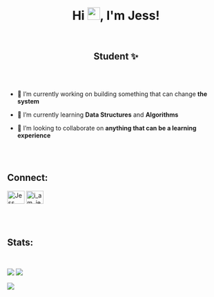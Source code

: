 <h1 align="center">Hi <img src="https://raw.githubusercontent.com/TheDudeThatCode/TheDudeThatCode/master/Assets/Hi.gif"  width="29">, I'm Jess!</h1>

<br>
<h2 align="center">Student ✨</h2>
<br>
<br>


- 🔭 I’m currently working on building something that can change **the system**

- 🌱 I’m currently learning **Data Structures** and **Algorithms**

- 👯 I’m looking to collaborate on **anything that can be a learning experience**




<br>
<br>

<h2 align="left">Connect:</h2>
<p align="left">
  <a href="https://www.linkedin.com/in/jess-m-87110a1a5" target="_blank"><img align="center"
      src="https://raw.githubusercontent.com/rahuldkjain/github-profile-readme-generator/master/src/images/icons/Social/linked-in-alt.svg"
      alt="Jess" height="30" width="40" /></a>
<a href="https://twitter.com/i_am_jezz" target="_blank"><img align="center"
      src="https://raw.githubusercontent.com/rahuldkjain/github-profile-readme-generator/master/src/images/icons/Social/twitter.svg"
      alt="i_am_jezz" height="30" width="40"/></a>
</p>
<br>
<br>


<h2 align="left">Stats:</h3>
<br>

<p><img src="https://github-readme-stats.vercel.app/api?username=jessmathews&show_icons=true&theme=dark">
<img  src="https://streak-stats.demolab.com/?user=jessmathews&theme=github-dark"></p>
<p align="left"><img align="left" src="https://komarev.com/ghpvc/?username=jessmathews"></p>








<!--### Hi there 👋
**jessmathews/jessmathews** is a ✨ _special_ ✨ repository because its `README.md` (this file) appears on your GitHub profile.

Here are some ideas to get you started:

- 🔭 I’m currently working on ...
- 🌱 I’m currently learning ...
- 👯 I’m looking to collaborate on ...
- 🤔 I’m looking for help with ...
- 💬 Ask me about ...
- 📫 How to reach me: ...
- 😄 Pronouns: ...
- ⚡ Fun fact: ...
-->
